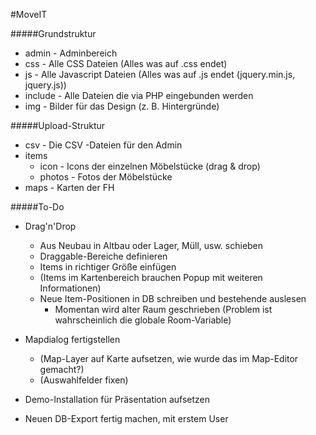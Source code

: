 #MoveIT

#####Grundstruktur
- admin - Adminbereich
- css - Alle CSS Dateien (Alles was auf .css endet)
- js - Alle Javascript Dateien (Alles was auf .js endet (jquery.min.js, jquery.js))
- include - Alle Dateien die via PHP eingebunden werden
- img - Bilder für das Design (z. B. Hintergründe)

#####Upload-Struktur
 - csv   - Die CSV -Dateien für den Admin
 - items
   - icon   - Icons der einzelnen Möbelstücke (drag & drop)
   - photos - Fotos der Möbelstücke
 - maps  - Karten der FH


#####To-Do
- Drag'n'Drop
    - Aus Neubau in Altbau oder Lager, Müll, usw. schieben
    - Draggable-Bereiche definieren
    - Items in richtiger Größe einfügen
    - (Items im Kartenbereich brauchen Popup mit weiteren Informationen)
    - Neue Item-Positionen in DB schreiben und bestehende auslesen
        - Momentan wird alter Raum geschrieben (Problem ist wahrscheinlich die globale Room-Variable)
- Mapdialog fertigstellen
    - (Map-Layer auf Karte aufsetzen, wie wurde das im Map-Editor gemacht?)
    - (Auswahlfelder fixen)

- Demo-Installation für Präsentation aufsetzen
- Neuen DB-Export fertig machen, mit erstem User
